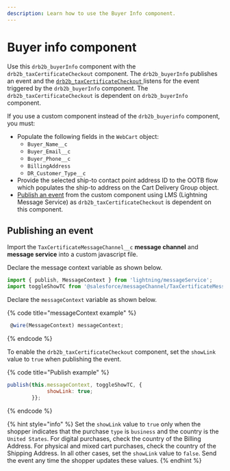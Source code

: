 ```yaml
---
description: Learn how to use the Buyer Info component.
---
```


# Buyer info component

Use this `drb2b_buyerInfo` component with the `drb2b_taxCertificateCheckout` component.  The `drb2b_buyerInfo` publishes an event and the [`drb2b_taxCertificateCheckout` ](tax-certificate-component.md)listens for the event triggered by the `drb2b_buyerInfo` component. The `drb2b_taxCertificateCheckout` is dependent on `drb2b_buyerInfo` component.&#x20;

If you use a custom component instead of the `drb2b_buyerinfo` component, you must:

* Populate the following fields in the `WebCart` object:
  * `Buyer_Name__c`&#x20;
  * `Buyer_Email__c`
  * `Buyer_Phone__c`
  * `BillingAddress`
  * `DR_Customer_Type__c`
* Provide the selected ship-to contact point address ID to the OOTB flow which populates the ship-to address on the Cart Delivery Group object.
* [Publish an event](buyer-info-component.md#publishing-an-event) from the custom component using LMS (Lightning Message Service) as `drb2b_taxCertificateCheckout` is dependent on this component.

## Publishing an event

Import the `TaxCertificateMessageChannel__c` **message channel** and **message service** into a custom javascript file.

Declare the message context variable as shown below.

```javascript
import { publish, MessageContext } from 'lightning/messageService';
import toggleShowTC from '@salesforce/messageChannel/TaxCertificateMessageChannel__c';
```

Declare the `messageContext` variable as shown below.

{% code title="messageContext example" %}
```javascript
 @wire(MessageContext) messageContext;
```
{% endcode %}

To enable the `drb2b_taxCertificateCheckout` component, set the `showLink` value to `true` when publishing the event.

{% code title="Publish example" %}
```javascript
publish(this.messageContext, toggleShowTC, {
             showLink: true;
        }};
```
{% endcode %}

{% hint style="info" %}
Set the `showLink` value to `true` only when the shopper indicates that the purchase `type` is `business` and the country is the `United States`.  For digital purchases, check the country of the Billing Address. For physical and mixed cart purchases, check the country of the Shipping Address. In all other cases, set the `showLink` value to `false`.  Send the event any time the shopper updates these values.
{% endhint %}
